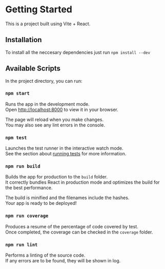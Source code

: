 # Getting Started

This is a project built using Vite + React.

## Installation

To install all the neccesary dependencies just run `npm install --dev`

## Available Scripts

In the project directory, you can run:

### `npm start`

Runs the app in the development mode.\
Open [http://localhost:8000](http://localhost:8000) to view it in your browser.

The page will reload when you make changes.\
You may also see any lint errors in the console.

### `npm test`

Launches the test runner in the interactive watch mode.\
See the section about [running tests](https://facebook.github.io/create-react-app/docs/running-tests) for more information.

### `npm run build`

Builds the app for production to the `build` folder.\
It correctly bundles React in production mode and optimizes the build for the best performance.

The build is minified and the filenames include the hashes.\
Your app is ready to be deployed!

### `npm run coverage`

Produces a resume of the percentage of code covered by test.\
Once completed, the coverage can be checked in the `coverage` folder.

### `npm run lint`

Performs a linting of the source code.\
If any errors are to be found, they will be shown in log.
